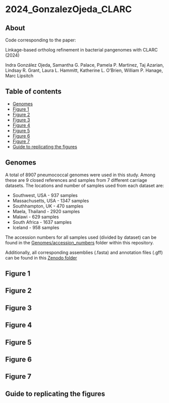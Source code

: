 # 2024_GonzalezOjeda_CLARC

## About

Code corresponding to the paper: 

Linkage-based ortholog refinement in bacterial pangenomes with CLARC (2024)

Indra González Ojeda, Samantha G. Palace, Pamela P. Martinez, Taj Azarian, Lindsay R. Grant, Laura L. Hammitt, Katherine L. O’Brien, William P. Hanage, Marc Lipsitch

## Table of contents

- [Genomes](#genomes)
- [Figure 1](#figure-1)
- [Figure 2](#figure-2)
- [Figure 3](#figure-3)
- [Figure 4](#figure-4)
- [Figure 5](#figure-5)
- [Figure 6](#figure-6)
- [Figure 7](#figure-7)
- [Guide to replicating the figures](#guide-to-replicating-the-figures)

## Genomes

A total of 8907 pneumococcal genomes were used in this study. Among these are 9 closed references and samples from 7 different carriage datasets. The locations and number of samples used from each dataset are:

- Southwest, USA - 937 samples
- Massachusetts, USA - 1347 samples
- Southhampton, UK - 470 samples
- Maela, Thailand - 2920 samples
- Malawi - 629 samples
- South Africa - 1637 samples
- Iceland - 958 samples

The accession numbers for all samples used (divided by dataset) can be found in the [Genomes/accession_numbers](https://github.com/IndraGonz/2024_GonzalezOjeda_CLARC/tree/main/Genomes/accession_numbers) folder within this repository. 

Additionally, all corresponding assemblies (.fasta) and annotation files (.gff) can be found in this [Zenodo folder]()
  
## Figure 1

## Figure 2

## Figure 3

## Figure 4

## Figure 5

## Figure 6

## Figure 7

## Guide to replicating the figures
